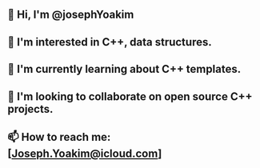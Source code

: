 
## 👋 Hi, I'm @josephYoakim
## 👀 I'm interested in C++, data structures.
## 🌱 I'm currently learning about C++ templates.
## 💞️ I'm looking to collaborate on open source C++ projects.
## 📫 How to reach me: [Joseph.Yoakim@icloud.com]
<!---
josephYoakim/josephYoakim is a ✨ special ✨ repository because its `README.md` (this file) appears on your GitHub profile.
You can click the Preview link to take a look at your changes.
--->
